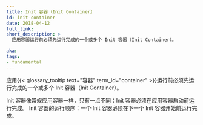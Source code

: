 ```yaml
---
title: Init 容器（Init Container）
id: init-container
date: 2018-04-12
full_link: 
short_description: >
  应用容器运行前必须先运行完成的一个或多个 Init 容器（Init Container）。 

aka: 
tags:
- fundamental
---
```


<!--
title: Init Container
id: init-container
date: 2018-04-12
full_link: 
short_description: >
  One or more initialization containers that must run to completion before any app containers run.

aka: 
tags:
- fundamental
-->

<!--
 One or more initialization {{< glossary_tooltip text="containers" term_id="container" >}} that must run to completion before any app containers run.
-->
应用{{< glossary_tooltip text="容器" term_id="container" >}}运行前必须先运行完成的一个或多个 Init 容器（Init Container）。

<!--more--> 

<!--
Initialization (init) containers are like regular app containers, with one difference: init containers must run to completion before any app containers can start. Init containers run in series: each init container must run to completion before the next init container begins.
-->
Init 容器像常规应用容器一样，只有一点不同：Init 容器必须在应用容器启动前运行完成。
Init 容器的运行顺序：一个 Init 容器必须在下一个 Init 容器开始前运行完成。

